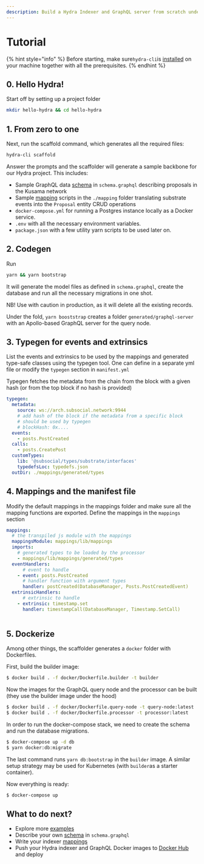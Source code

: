 ```yaml
---
description: Build a Hydra Indexer and GraphQL server from scratch under five minutes
---
```


# Tutorial

{% hint style="info" %}
Before starting, make sure`hydra-cli`is [installed](install-hydra.md) on your machine together with all the prerequisites.
{% endhint %}

## 0. Hello Hydra!

Start off by setting up a project folder

```bash
mkdir hello-hydra && cd hello-hydra
```

## 1. From zero to one

Next, run the scaffold command, which generates all the required files:

```bash
hydra-cli scaffold
```

Answer the prompts and the scaffolder will generate a sample backbone for our Hydra project. This includes:

* Sample GraphQL data [schema](schema-spec/) in `schema.graphql` describing proposals in the Kusama network
* Sample [mapping](mappings/) scripts in the `./mapping` folder translating substrate events into the `Proposal` entity CRUD operations
* `docker-compose.yml` for running a Postgres instance locally as a Docker service.
* `.env` with all the necessary environment variables.
* `package.json` with a few utility yarn scripts to be used later on.

## 2. Codegen

Run

```bash
yarn && yarn bootstrap
```

It will generate the model files as defined in `schema.graphql`, create the database and run all the necessary migrations in one shot.

NB! Use with caution in production, as it will delete all the existing records.

Under the fold, `yarn booststrap` creates a folder `generated/graphql-server` with an Apollo-based GraphQL server for the query node.

## 3. Typegen for events and extrinsics

 List the events and extrinsics to be used by the mappings and generated type-safe classes using the typegen tool. One can define in a separate yml file or modify the `typegen` section in `manifest.yml` 

Typegen fetches the metadata from the chain from the block with a given hash \(or from the top block if no hash is provided\)  

```yaml
typegen:
  metadata:
    source: ws://arch.subsocial.network:9944
    # add hash of the block if the metadata from a specific block
    # should be used by typegen
    # blockHash: 0x....
  events:
    - posts.PostCreated
  calls:
    - posts.CreatePost
  customTypes: 
    lib: '@subsocial/types/substrate/interfaces'
    typedefsLoc: typedefs.json
  outDir: ./mappings/generated/types
```

## 4. Mappings and the manifest file

Modify the default mappings in the mappings folder and make sure all the mapping functions are exported. Define the mappings in the `mappings` section 

```yaml
mappings:
  # the transpiled js module with the mappings
  mappingsModule: mappings/lib/mappings
  imports:
    # generated types to be loaded by the processor
    - mappings/lib/mappings/generated/types
  eventHandlers:
      # event to handle
    - event: posts.PostCreated
      # handler function with argument types
      handler: postCreated(DatabaseManager, Posts.PostCreatedEvent)
  extrinsicHandlers:
      # extrinsic to handle
    - extrinsic: timestamp.set 
      handler: timestampCall(DatabaseManager, Timestamp.SetCall)
 
```

## 5. Dockerize

Among other things, the scaffolder generates a `docker` folder with Dockerfiles. 

First, build the builder image:

```bash
$ docker build . -f docker/Dockerfile.builder -t builder
```

Now the images for the GraphQL query node and the processor can be built \(they use the builder image under the hood\)

```bash
$ docker build . -f docker/Dockerfile.query-node -t query-node:latest
$ docker build . -f docker/Dockerfile.processor -t processor:latest
```

In order to run the docker-compose stack, we need to create the schema and run the database migrations.

```bash
$ docker-compose up -d db 
$ yarn docker:db:migrate
```

The last command runs `yarn db:bootstrap` in the `builder` image. A similar setup strategy may be used for Kubernetes \(with `builder`as a starter container\).

Now everything is ready:

```bash
$ docker-compose up
```

## What to do next?

* Explore more [examples](https://github.com/Joystream/hydra/tree/master/examples)
* Describe your own [schema](schema-spec/) in `schema.graphql`
* Write your indexer [mappings](mappings/)
* Push your Hydra indexer and GraphQL Docker images to [Docker Hub](https://hub.docker.com/) and deploy  

